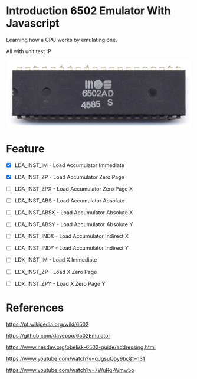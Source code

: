 # Introduction 6502 Emulator With Javascript

Learning how a CPU works by emulating one.

All with unit test :P

![MOS 6502AD](./.github/MOS_6502AD.jpg)

# Feature

- [x] LDA_INST_IM - Load Accumulator Immediate

- [x] LDA_INST_ZP - Load Accumulator Zero Page

- [ ] LDA_INST_ZPX - Load Accumulator Zero Page X

- [ ] LDA_INST_ABS - Load Accumulator Absolute

- [ ] LDA_INST_ABSX - Load Accumulator Absolute X

- [ ] LDA_INST_ABSY - Load Accumulator Absolute Y

- [ ] LDA_INST_INDX - Load Accumulator Indirect X

- [ ] LDA_INST_INDY - Load Accumulator Indirect Y

- [ ] LDX_INST_IM - Load X Immediate

- [ ] LDX_INST_ZP - Load X Zero Page

- [ ] LDX_INST_ZPY - Load X Zero Page Y

# References 

https://pt.wikipedia.org/wiki/6502

https://github.com/davepoo/6502Emulator

https://www.nesdev.org/obelisk-6502-guide/addressing.html

https://www.youtube.com/watch?v=qJgsuQoy9bc&t=131

https://www.youtube.com/watch?v=7WuRq-Wmw5o
